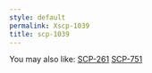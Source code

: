 ```yaml
---
style: default
permalink: Xscp-1039
title: scp-1039
---
```

You may also like:
[SCP-261](http://scp-wiki.net/scp-261)
[SCP-751](http://scp-wiki.net/scp-751)